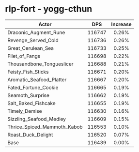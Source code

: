 # rlp-fort - yogg-cthun
| Actor | DPS | Increase |
|---|:---:|:---:|
|Draconic_Augment_Rune|116747|0.26%|
|Revenge_Served_Cold|116736|0.26%|
|Great_Cerulean_Sea|116733|0.25%|
|Filet_of_Fangs|116698|0.22%|
|Thousandbone_Tongueslicer|116688|0.21%|
|Feisty_Fish_Sticks|116671|0.20%|
|Aromatic_Seafood_Platter|116667|0.20%|
|Fated_Fortune_Cookie|116665|0.19%|
|Seamoth_Surprise|116662|0.19%|
|Salt_Baked_Fishcake|116655|0.19%|
|Timely_Demise|116630|0.16%|
|Sizzling_Seafood_Medley|116609|0.15%|
|Thrice_Spiced_Mammoth_Kabob|116553|0.10%|
|Roast_Duck_Delight|116520|0.07%|
|Base|116439|0.00%|
